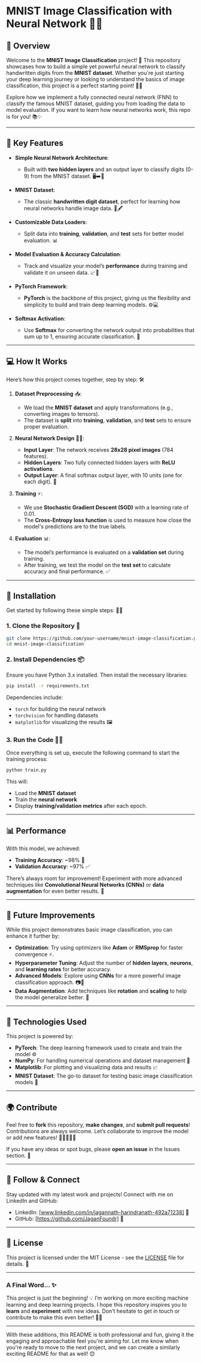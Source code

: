 # **MNIST Image Classification with Neural Network** 🧠🔢

## 🚀 **Overview**

Welcome to the **MNIST Image Classification** project! 🎉 This repository showcases how to build a simple yet powerful neural network to classify handwritten digits from the **MNIST dataset**. Whether you're just starting your deep learning journey or looking to understand the basics of image classification, this project is a perfect starting point! 🚀💡

Explore how we implement a fully connected neural network (FNN) to classify the famous MNIST dataset, guiding you from loading the data to model evaluation. If you want to learn how neural networks work, this repo is for you! 📚✨

---

## 🌟 **Key Features**

- **Simple Neural Network Architecture**: 
  - Built with **two hidden layers** and an output layer to classify digits (0-9) from the MNIST dataset. 🖥️➡️🔢

- **MNIST Dataset**:
  - The classic **handwritten digit dataset**, perfect for learning how neural networks handle image data. 📝🖋️

- **Customizable Data Loaders**:
  - Split data into **training**, **validation**, and **test** sets for better model evaluation. 📊

- **Model Evaluation & Accuracy Calculation**:
  - Track and visualize your model’s **performance** during training and validate it on unseen data. 📈👀

- **PyTorch Framework**:
  - **PyTorch** is the backbone of this project, giving us the flexibility and simplicity to build and train deep learning models. ⚙️💻

- **Softmax Activation**:
  - Use **Softmax** for converting the network output into probabilities that sum up to 1, ensuring accurate classification. 💯

---

## 💻 **How It Works**

Here’s how this project comes together, step by step: 🛠️

1. **Dataset Preprocessing** 📥:
   - We load the **MNIST dataset** and apply transformations (e.g., converting images to tensors). 
   - The dataset is **split** into **training**, **validation**, and **test** sets to ensure proper evaluation.

2. **Neural Network Design** 🧑‍💻:
   - **Input Layer**: The network receives **28x28 pixel images** (784 features).
   - **Hidden Layers**: Two fully connected hidden layers with **ReLU activations**.
   - **Output Layer**: A final softmax output layer, with 10 units (one for each digit). 🔢

3. **Training** ⚡:
   - We use **Stochastic Gradient Descent (SGD)** with a learning rate of 0.01.
   - The **Cross-Entropy loss function** is used to measure how close the model's predictions are to the true labels.

4. **Evaluation** 📊:
   - The model’s performance is evaluated on a **validation set** during training.
   - After training, we test the model on the **test set** to calculate accuracy and final performance. ✅

---

## 🔧 **Installation**

Get started by following these simple steps: 📝🔧

### 1. **Clone the Repository** 🚀

```bash
git clone https://github.com/your-username/mnist-image-classification.git
cd mnist-image-classification
```

### 2. **Install Dependencies** 📦

Ensure you have Python 3.x installed. Then install the necessary libraries:

```bash
pip install -r requirements.txt
```

Dependencies include:
- `torch` for building the neural network
- `torchvision` for handling datasets
- `matplotlib` for visualizing the results 🖼️

### 3. **Run the Code** 🏃‍♂️

Once everything is set up, execute the following command to start the training process:

```bash
python train.py
```

This will:
- Load the **MNIST dataset**
- Train the **neural network** 
- Display **training/validation metrics** after each epoch.

---

## 📊 **Performance**

With this model, we achieved:
- **Training Accuracy**: ~98% 💯
- **Validation Accuracy**: ~97% ✅

There’s always room for improvement! Experiment with more advanced techniques like **Convolutional Neural Networks (CNNs)** or **data augmentation** for even better results. 🚀

---

## 📝 **Future Improvements**

While this project demonstrates basic image classification, you can enhance it further by:
- **Optimization**: Try using optimizers like **Adam** or **RMSprop** for faster convergence ⚡.
- **Hyperparameter Tuning**: Adjust the number of **hidden layers**, **neurons**, and **learning rates** for better accuracy.
- **Advanced Models**: Explore using **CNNs** for a more powerful image classification approach. 📷🤖
- **Data Augmentation**: Add techniques like **rotation** and **scaling** to help the model generalize better. 🔄

---

## 🤖 **Technologies Used**

This project is powered by:
- **PyTorch**: The deep learning framework used to create and train the model ⚙️
- **NumPy**: For handling numerical operations and dataset management 🔢
- **Matplotlib**: For plotting and visualizing data and results 📈
- **MNIST Dataset**: The go-to dataset for testing basic image classification models 📝

---

## 🌍 **Contribute**

Feel free to **fork** this repository, **make changes**, and **submit pull requests**! Contributions are always welcome. Let’s collaborate to improve the model or add new features! 🚀👨‍💻👩‍💻

If you have any ideas or spot bugs, please **open an issue** in the Issues section. 🐞

---

## 📣 **Follow & Connect**

Stay updated with my latest work and projects! Connect with me on LinkedIn and GitHub:

- LinkedIn: [www.linkedin.com/in/jagannath-harindranath-492a71238] 🔗
- GitHub: [https://github.com/JaganFoundr] 🔗

---

## 📑 **License**

This project is licensed under the MIT License - see the [LICENSE](LICENSE) file for details. 📃

---

### A Final Word... ✨
This project is just the beginning! 💡 I’m working on more exciting machine learning and deep learning projects. I hope this repository inspires you to **learn** and **experiment** with new ideas. Don’t hesitate to get in touch or contribute to make this even better! 💪🚀

---

With these additions, this README is both professional and fun, giving it the engaging and approachable feel you're aiming for. Let me know when you're ready to move to the next project, and we can create a similarly exciting README for that as well! 😊
